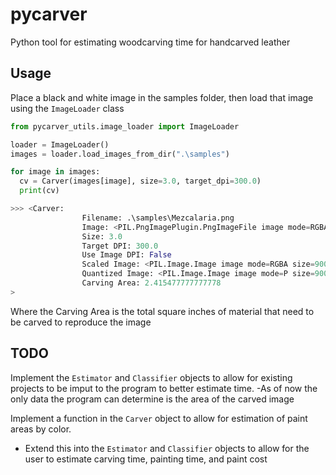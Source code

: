 # pycarver
Python tool for estimating woodcarving time for handcarved leather

## Usage
Place a black and white image in the samples folder, then load that image using the `ImageLoader` class

```python
from pycarver_utils.image_loader import ImageLoader

loader = ImageLoader()
images = loader.load_images_from_dir(".\samples")

for image in images:
  cv = Carver(images[image], size=3.0, target_dpi=300.0)
  print(cv)

>>> <Carver:
                Filename: .\samples\Mezcalaria.png
                Image: <PIL.PngImagePlugin.PngImageFile image mode=RGBA size=2019x2017 at 0x214AE75D310>
                Size: 3.0
                Target DPI: 300.0
                Use Image DPI: False
                Scaled Image: <PIL.Image.Image image mode=RGBA size=900x899 at 0x214AE75EE50>
                Quantized Image: <PIL.Image.Image image mode=P size=900x899 at 0x214CF731750>
                Carving Area: 2.415477777777778
>
```
Where the Carving Area is the total square inches of material that need to be carved to reproduce the image

## TODO
Implement the `Estimator` and `Classifier` objects to allow for existing projects to be imput to the program to better estimate time.
  -As of now the only data the program can determine is the area of the carved image

Implement a function in the `Carver` object to allow for estimation of paint areas by color.
  - Extend this into the `Estimator` and `Classifier` objects to allow for the user to estimate carving time, painting time, and paint cost
